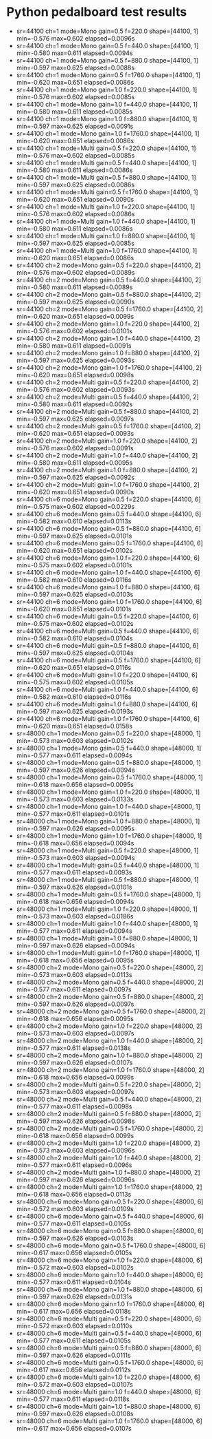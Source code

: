 # Python pedalboard test results

- sr=44100 ch=1 mode=Mono gain=0.5 f=220.0 shape=[44100, 1] min=-0.576 max=0.602 elapsed=0.0096s
- sr=44100 ch=1 mode=Mono gain=0.5 f=440.0 shape=[44100, 1] min=-0.580 max=0.611 elapsed=0.0094s
- sr=44100 ch=1 mode=Mono gain=0.5 f=880.0 shape=[44100, 1] min=-0.597 max=0.625 elapsed=0.0088s
- sr=44100 ch=1 mode=Mono gain=0.5 f=1760.0 shape=[44100, 1] min=-0.620 max=0.651 elapsed=0.0086s
- sr=44100 ch=1 mode=Mono gain=1.0 f=220.0 shape=[44100, 1] min=-0.576 max=0.602 elapsed=0.0085s
- sr=44100 ch=1 mode=Mono gain=1.0 f=440.0 shape=[44100, 1] min=-0.580 max=0.611 elapsed=0.0085s
- sr=44100 ch=1 mode=Mono gain=1.0 f=880.0 shape=[44100, 1] min=-0.597 max=0.625 elapsed=0.0091s
- sr=44100 ch=1 mode=Mono gain=1.0 f=1760.0 shape=[44100, 1] min=-0.620 max=0.651 elapsed=0.0086s
- sr=44100 ch=1 mode=Multi gain=0.5 f=220.0 shape=[44100, 1] min=-0.576 max=0.602 elapsed=0.0085s
- sr=44100 ch=1 mode=Multi gain=0.5 f=440.0 shape=[44100, 1] min=-0.580 max=0.611 elapsed=0.0086s
- sr=44100 ch=1 mode=Multi gain=0.5 f=880.0 shape=[44100, 1] min=-0.597 max=0.625 elapsed=0.0086s
- sr=44100 ch=1 mode=Multi gain=0.5 f=1760.0 shape=[44100, 1] min=-0.620 max=0.651 elapsed=0.0090s
- sr=44100 ch=1 mode=Multi gain=1.0 f=220.0 shape=[44100, 1] min=-0.576 max=0.602 elapsed=0.0086s
- sr=44100 ch=1 mode=Multi gain=1.0 f=440.0 shape=[44100, 1] min=-0.580 max=0.611 elapsed=0.0086s
- sr=44100 ch=1 mode=Multi gain=1.0 f=880.0 shape=[44100, 1] min=-0.597 max=0.625 elapsed=0.0085s
- sr=44100 ch=1 mode=Multi gain=1.0 f=1760.0 shape=[44100, 1] min=-0.620 max=0.651 elapsed=0.0086s
- sr=44100 ch=2 mode=Mono gain=0.5 f=220.0 shape=[44100, 2] min=-0.576 max=0.602 elapsed=0.0089s
- sr=44100 ch=2 mode=Mono gain=0.5 f=440.0 shape=[44100, 2] min=-0.580 max=0.611 elapsed=0.0089s
- sr=44100 ch=2 mode=Mono gain=0.5 f=880.0 shape=[44100, 2] min=-0.597 max=0.625 elapsed=0.0090s
- sr=44100 ch=2 mode=Mono gain=0.5 f=1760.0 shape=[44100, 2] min=-0.620 max=0.651 elapsed=0.0099s
- sr=44100 ch=2 mode=Mono gain=1.0 f=220.0 shape=[44100, 2] min=-0.576 max=0.602 elapsed=0.0101s
- sr=44100 ch=2 mode=Mono gain=1.0 f=440.0 shape=[44100, 2] min=-0.580 max=0.611 elapsed=0.0091s
- sr=44100 ch=2 mode=Mono gain=1.0 f=880.0 shape=[44100, 2] min=-0.597 max=0.625 elapsed=0.0093s
- sr=44100 ch=2 mode=Mono gain=1.0 f=1760.0 shape=[44100, 2] min=-0.620 max=0.651 elapsed=0.0098s
- sr=44100 ch=2 mode=Multi gain=0.5 f=220.0 shape=[44100, 2] min=-0.576 max=0.602 elapsed=0.0093s
- sr=44100 ch=2 mode=Multi gain=0.5 f=440.0 shape=[44100, 2] min=-0.580 max=0.611 elapsed=0.0092s
- sr=44100 ch=2 mode=Multi gain=0.5 f=880.0 shape=[44100, 2] min=-0.597 max=0.625 elapsed=0.0097s
- sr=44100 ch=2 mode=Multi gain=0.5 f=1760.0 shape=[44100, 2] min=-0.620 max=0.651 elapsed=0.0093s
- sr=44100 ch=2 mode=Multi gain=1.0 f=220.0 shape=[44100, 2] min=-0.576 max=0.602 elapsed=0.0091s
- sr=44100 ch=2 mode=Multi gain=1.0 f=440.0 shape=[44100, 2] min=-0.580 max=0.611 elapsed=0.0095s
- sr=44100 ch=2 mode=Multi gain=1.0 f=880.0 shape=[44100, 2] min=-0.597 max=0.625 elapsed=0.0092s
- sr=44100 ch=2 mode=Multi gain=1.0 f=1760.0 shape=[44100, 2] min=-0.620 max=0.651 elapsed=0.0090s
- sr=44100 ch=6 mode=Mono gain=0.5 f=220.0 shape=[44100, 6] min=-0.575 max=0.602 elapsed=0.0229s
- sr=44100 ch=6 mode=Mono gain=0.5 f=440.0 shape=[44100, 6] min=-0.582 max=0.610 elapsed=0.0113s
- sr=44100 ch=6 mode=Mono gain=0.5 f=880.0 shape=[44100, 6] min=-0.597 max=0.625 elapsed=0.0101s
- sr=44100 ch=6 mode=Mono gain=0.5 f=1760.0 shape=[44100, 6] min=-0.620 max=0.651 elapsed=0.0102s
- sr=44100 ch=6 mode=Mono gain=1.0 f=220.0 shape=[44100, 6] min=-0.575 max=0.602 elapsed=0.0101s
- sr=44100 ch=6 mode=Mono gain=1.0 f=440.0 shape=[44100, 6] min=-0.582 max=0.610 elapsed=0.0116s
- sr=44100 ch=6 mode=Mono gain=1.0 f=880.0 shape=[44100, 6] min=-0.597 max=0.625 elapsed=0.0103s
- sr=44100 ch=6 mode=Mono gain=1.0 f=1760.0 shape=[44100, 6] min=-0.620 max=0.651 elapsed=0.0101s
- sr=44100 ch=6 mode=Multi gain=0.5 f=220.0 shape=[44100, 6] min=-0.575 max=0.602 elapsed=0.0102s
- sr=44100 ch=6 mode=Multi gain=0.5 f=440.0 shape=[44100, 6] min=-0.582 max=0.610 elapsed=0.0104s
- sr=44100 ch=6 mode=Multi gain=0.5 f=880.0 shape=[44100, 6] min=-0.597 max=0.625 elapsed=0.0104s
- sr=44100 ch=6 mode=Multi gain=0.5 f=1760.0 shape=[44100, 6] min=-0.620 max=0.651 elapsed=0.0116s
- sr=44100 ch=6 mode=Multi gain=1.0 f=220.0 shape=[44100, 6] min=-0.575 max=0.602 elapsed=0.0105s
- sr=44100 ch=6 mode=Multi gain=1.0 f=440.0 shape=[44100, 6] min=-0.582 max=0.610 elapsed=0.0116s
- sr=44100 ch=6 mode=Multi gain=1.0 f=880.0 shape=[44100, 6] min=-0.597 max=0.625 elapsed=0.0193s
- sr=44100 ch=6 mode=Multi gain=1.0 f=1760.0 shape=[44100, 6] min=-0.620 max=0.651 elapsed=0.0158s
- sr=48000 ch=1 mode=Mono gain=0.5 f=220.0 shape=[48000, 1] min=-0.573 max=0.603 elapsed=0.0102s
- sr=48000 ch=1 mode=Mono gain=0.5 f=440.0 shape=[48000, 1] min=-0.577 max=0.611 elapsed=0.0094s
- sr=48000 ch=1 mode=Mono gain=0.5 f=880.0 shape=[48000, 1] min=-0.597 max=0.626 elapsed=0.0094s
- sr=48000 ch=1 mode=Mono gain=0.5 f=1760.0 shape=[48000, 1] min=-0.618 max=0.656 elapsed=0.0095s
- sr=48000 ch=1 mode=Mono gain=1.0 f=220.0 shape=[48000, 1] min=-0.573 max=0.603 elapsed=0.0133s
- sr=48000 ch=1 mode=Mono gain=1.0 f=440.0 shape=[48000, 1] min=-0.577 max=0.611 elapsed=0.0101s
- sr=48000 ch=1 mode=Mono gain=1.0 f=880.0 shape=[48000, 1] min=-0.597 max=0.626 elapsed=0.0095s
- sr=48000 ch=1 mode=Mono gain=1.0 f=1760.0 shape=[48000, 1] min=-0.618 max=0.656 elapsed=0.0094s
- sr=48000 ch=1 mode=Multi gain=0.5 f=220.0 shape=[48000, 1] min=-0.573 max=0.603 elapsed=0.0094s
- sr=48000 ch=1 mode=Multi gain=0.5 f=440.0 shape=[48000, 1] min=-0.577 max=0.611 elapsed=0.0093s
- sr=48000 ch=1 mode=Multi gain=0.5 f=880.0 shape=[48000, 1] min=-0.597 max=0.626 elapsed=0.0101s
- sr=48000 ch=1 mode=Multi gain=0.5 f=1760.0 shape=[48000, 1] min=-0.618 max=0.656 elapsed=0.0094s
- sr=48000 ch=1 mode=Multi gain=1.0 f=220.0 shape=[48000, 1] min=-0.573 max=0.603 elapsed=0.0186s
- sr=48000 ch=1 mode=Multi gain=1.0 f=440.0 shape=[48000, 1] min=-0.577 max=0.611 elapsed=0.0094s
- sr=48000 ch=1 mode=Multi gain=1.0 f=880.0 shape=[48000, 1] min=-0.597 max=0.626 elapsed=0.0094s
- sr=48000 ch=1 mode=Multi gain=1.0 f=1760.0 shape=[48000, 1] min=-0.618 max=0.656 elapsed=0.0095s
- sr=48000 ch=2 mode=Mono gain=0.5 f=220.0 shape=[48000, 2] min=-0.573 max=0.603 elapsed=0.0113s
- sr=48000 ch=2 mode=Mono gain=0.5 f=440.0 shape=[48000, 2] min=-0.577 max=0.611 elapsed=0.0097s
- sr=48000 ch=2 mode=Mono gain=0.5 f=880.0 shape=[48000, 2] min=-0.597 max=0.626 elapsed=0.0097s
- sr=48000 ch=2 mode=Mono gain=0.5 f=1760.0 shape=[48000, 2] min=-0.618 max=0.656 elapsed=0.0095s
- sr=48000 ch=2 mode=Mono gain=1.0 f=220.0 shape=[48000, 2] min=-0.573 max=0.603 elapsed=0.0097s
- sr=48000 ch=2 mode=Mono gain=1.0 f=440.0 shape=[48000, 2] min=-0.577 max=0.611 elapsed=0.0138s
- sr=48000 ch=2 mode=Mono gain=1.0 f=880.0 shape=[48000, 2] min=-0.597 max=0.626 elapsed=0.0107s
- sr=48000 ch=2 mode=Mono gain=1.0 f=1760.0 shape=[48000, 2] min=-0.618 max=0.656 elapsed=0.0099s
- sr=48000 ch=2 mode=Multi gain=0.5 f=220.0 shape=[48000, 2] min=-0.573 max=0.603 elapsed=0.0097s
- sr=48000 ch=2 mode=Multi gain=0.5 f=440.0 shape=[48000, 2] min=-0.577 max=0.611 elapsed=0.0098s
- sr=48000 ch=2 mode=Multi gain=0.5 f=880.0 shape=[48000, 2] min=-0.597 max=0.626 elapsed=0.0098s
- sr=48000 ch=2 mode=Multi gain=0.5 f=1760.0 shape=[48000, 2] min=-0.618 max=0.656 elapsed=0.0099s
- sr=48000 ch=2 mode=Multi gain=1.0 f=220.0 shape=[48000, 2] min=-0.573 max=0.603 elapsed=0.0096s
- sr=48000 ch=2 mode=Multi gain=1.0 f=440.0 shape=[48000, 2] min=-0.577 max=0.611 elapsed=0.0096s
- sr=48000 ch=2 mode=Multi gain=1.0 f=880.0 shape=[48000, 2] min=-0.597 max=0.626 elapsed=0.0096s
- sr=48000 ch=2 mode=Multi gain=1.0 f=1760.0 shape=[48000, 2] min=-0.618 max=0.656 elapsed=0.0113s
- sr=48000 ch=6 mode=Mono gain=0.5 f=220.0 shape=[48000, 6] min=-0.572 max=0.603 elapsed=0.0109s
- sr=48000 ch=6 mode=Mono gain=0.5 f=440.0 shape=[48000, 6] min=-0.577 max=0.611 elapsed=0.0105s
- sr=48000 ch=6 mode=Mono gain=0.5 f=880.0 shape=[48000, 6] min=-0.597 max=0.626 elapsed=0.0103s
- sr=48000 ch=6 mode=Mono gain=0.5 f=1760.0 shape=[48000, 6] min=-0.617 max=0.656 elapsed=0.0105s
- sr=48000 ch=6 mode=Mono gain=1.0 f=220.0 shape=[48000, 6] min=-0.572 max=0.603 elapsed=0.0102s
- sr=48000 ch=6 mode=Mono gain=1.0 f=440.0 shape=[48000, 6] min=-0.577 max=0.611 elapsed=0.0104s
- sr=48000 ch=6 mode=Mono gain=1.0 f=880.0 shape=[48000, 6] min=-0.597 max=0.626 elapsed=0.0131s
- sr=48000 ch=6 mode=Mono gain=1.0 f=1760.0 shape=[48000, 6] min=-0.617 max=0.656 elapsed=0.0118s
- sr=48000 ch=6 mode=Multi gain=0.5 f=220.0 shape=[48000, 6] min=-0.572 max=0.603 elapsed=0.0110s
- sr=48000 ch=6 mode=Multi gain=0.5 f=440.0 shape=[48000, 6] min=-0.577 max=0.611 elapsed=0.0105s
- sr=48000 ch=6 mode=Multi gain=0.5 f=880.0 shape=[48000, 6] min=-0.597 max=0.626 elapsed=0.0111s
- sr=48000 ch=6 mode=Multi gain=0.5 f=1760.0 shape=[48000, 6] min=-0.617 max=0.656 elapsed=0.0112s
- sr=48000 ch=6 mode=Multi gain=1.0 f=220.0 shape=[48000, 6] min=-0.572 max=0.603 elapsed=0.0107s
- sr=48000 ch=6 mode=Multi gain=1.0 f=440.0 shape=[48000, 6] min=-0.577 max=0.611 elapsed=0.0118s
- sr=48000 ch=6 mode=Multi gain=1.0 f=880.0 shape=[48000, 6] min=-0.597 max=0.626 elapsed=0.0108s
- sr=48000 ch=6 mode=Multi gain=1.0 f=1760.0 shape=[48000, 6] min=-0.617 max=0.656 elapsed=0.0107s
